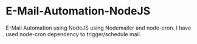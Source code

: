 # E-Mail-Automation-NodeJS
E-Mail Automation using NodeJS using Nodemailer and node-cron.
I have used node-cron dependency to trigger/schedule mail.
